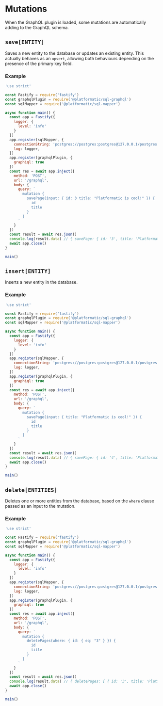 # Mutations

When the GraphQL plugin is loaded, some mutations are automatically adding to
the GraphQL schema.

## `save[ENTITY]`

Saves a new entity to the database or updates an existing entity.
This actually behaves as an `upsert`, allowing both behaviours depending on the presence of the primary key field.

### Example
<!-- docs/sql-graphql/examples/saveEntity.js -->
```js
'use strict'

const Fastify = require('fastify')
const graphqlPlugin = require('@platformatic/sql-graphql')
const sqlMapper = require('@platformatic/sql-mapper')

async function main() {
  const app = Fastify({
    logger: {
      level: 'info'
    }
  })
  app.register(sqlMapper, {
    connectionString: 'postgres://postgres:postgres@127.0.0.1/postgres',
    log: logger,
  })
  app.register(graphqlPlugin, {
    graphiql: true
  })
  const res = await app.inject({
    method: 'POST',
    url: '/graphql',
    body: {
      query: `
        mutation {
          savePage(input: { id: 3 title: "Platformatic is cool!" }) {
            id
            title
          }
        }
      `
    }
  })
  const result = await res.json()
  console.log(result.data) // { savePage: { id: '3', title: 'Platformatic is cool!' } }
  await app.close()
}

main()
```

## `insert[ENTITY]`

Inserts a new entity in the database.

### Example
<!-- docs/sql-graphql/examples/insertEntity.js -->

```js
'use strict'

const Fastify = require('fastify')
const graphqlPlugin = require('@platformatic/sql-graphql')
const sqlMapper = require('@platformatic/sql-mapper')

async function main() {
  const app = Fastify({
    logger: {
      level: 'info'
    }
  })
  app.register(sqlMapper, {
    connectionString: 'postgres://postgres:postgres@127.0.0.1/postgres',
    log: logger,
  })
  app.register(graphqlPlugin, {
    graphiql: true
  })
  const res = await app.inject({
    method: 'POST',
    url: '/graphql',
    body: {
      query: `
        mutation {
          savePage(input: { title: "Platformatic is cool!" }) {
            id
            title
          }
        }
      `
    }
  })
  const result = await res.json()
  console.log(result.data) // { savePage: { id: '4', title: 'Platformatic is cool!' } }
  await app.close()
}

main()
```

## `delete[ENTITIES]`

Deletes one or more entities from the database, based on the `where` clause
passed as an input to the mutation.

### Example

<!-- docs/sql-graphql/examples/deleteEntity.js -->

```js
'use strict'

const Fastify = require('fastify')
const graphqlPlugin = require('@platformatic/sql-graphql')
const sqlMapper = require('@platformatic/sql-mapper')

async function main() {
  const app = Fastify({
    logger: {
      level: 'info'
    }
  })
  app.register(sqlMapper, {
    connectionString: 'postgres://postgres:postgres@127.0.0.1/postgres',
    log: logger,
  })
  app.register(graphqlPlugin, {
    graphiql: true
  })
  const res = await app.inject({
    method: 'POST',
    url: '/graphql',
    body: {
      query: `
        mutation {
          deletePages(where: { id: { eq: "3" } }) {
            id
            title
          }
        }
      `
    }
  })
  const result = await res.json()
  console.log(result.data) // { deletePages: [ { id: '3', title: 'Platformatic is cool!' } ] }
  await app.close()
}

main()
```
